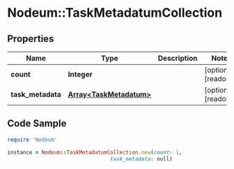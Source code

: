 # Nodeum::TaskMetadatumCollection

## Properties

Name | Type | Description | Notes
------------ | ------------- | ------------- | -------------
**count** | **Integer** |  | [optional] [readonly] 
**task_metadata** | [**Array&lt;TaskMetadatum&gt;**](TaskMetadatum.md) |  | [optional] [readonly] 

## Code Sample

```ruby
require 'Nodeum'

instance = Nodeum::TaskMetadatumCollection.new(count: 1,
                                 task_metadata: null)
```


